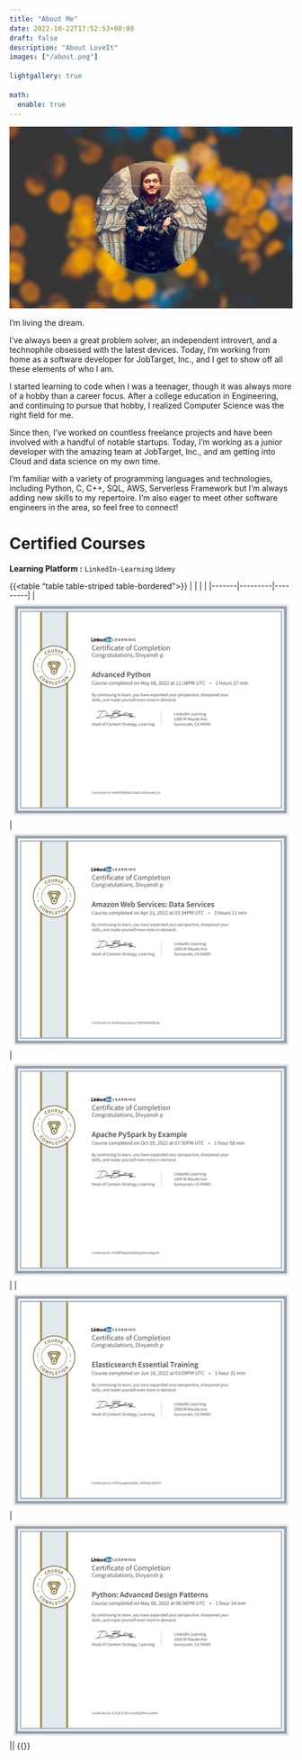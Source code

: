 ```yaml
---
title: "About Me"
date: 2022-10-22T17:52:53+00:00
draft: false
description: "About LoveIt"
images: ["/about.png"]

lightgallery: true

math:
  enable: true
---
```


![mypic](about.png)

I’m living the dream.

I’ve always been a great problem solver, an independent introvert, and a technophile obsessed with the latest devices. Today, I’m working from home as a software developer for JobTarget, Inc., and I get to show off all these elements of who I am.

I started learning to code when I was a teenager, though it was always more of a hobby than a career focus. After a college education in Engineering, and continuing to pursue that hobby, I realized Computer Science was the right field for me.

Since then, I’ve worked on countless freelance projects and have been involved with a handful of notable startups. Today, I’m working as a junior developer with the amazing team at JobTarget, Inc., and am getting into Cloud and data science on my own time.

I’m familiar with a variety of programming languages and technologies, including Python, C, C++, SQL, AWS, Serverless Framework but I’m always adding new skills to my repertoire. I’m also eager to meet other software engineers in the area, so feel free to connect!


# Certified Courses
**Learning Platform  :** `LinkedIn-Learning` `Udemy` 


{{<table “table table-striped table-bordered">}}
|       |         |         |
|-------|---------|---------|
|![](certificates/1.png) | ![](certificates/2.png) | ![](certificates/3.png) |
|![](certificates/4.png) | ![](certificates/5.png)||
{{</table>}}


